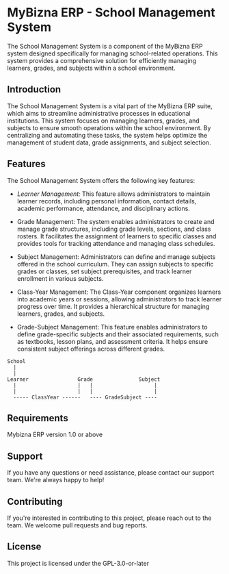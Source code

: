 # MyBizna ERP - School Management System
The School Management System is a component of the MyBizna ERP system designed specifically for managing school-related operations. This system provides a comprehensive solution for efficiently managing learners, grades, and subjects within a school environment.


## Introduction
The School Management System is a vital part of the MyBizna ERP suite, which aims to streamline administrative processes in educational institutions. This system focuses on managing learners, grades, and subjects to ensure smooth operations within the school environment. By centralizing and automating these tasks, the system helps optimize the management of student data, grade assignments, and subject selection.

## Features
The School Management System offers the following key features:

 - *Learner Management:* This feature allows administrators to maintain learner records, including personal information, contact details, academic performance, attendance, and disciplinary actions.

 - Grade Management: The system enables administrators to create and manage grade structures, including grade levels, sections, and class rosters. It facilitates the assignment of learners to specific classes and provides tools for tracking attendance and managing class schedules.

 - Subject Management: Administrators can define and manage subjects offered in the school curriculum. They can assign subjects to specific grades or classes, set subject prerequisites, and track learner enrollment in various subjects.

 - Class-Year Management: The Class-Year component organizes learners into academic years or sessions, allowing administrators to track learner progress over time. It provides a hierarchical structure for managing learners, grades, and subjects.

 - Grade-Subject Management: This feature enables administrators to define grade-specific subjects and their associated requirements, such as textbooks, lesson plans, and assessment criteria. It helps ensure consistent subject offerings across different grades.

 ```
School
   |
   |
 Learner                Grade               Subject         
   |                    |   |                    |  
   |                    |   |                    |              
   ----- ClassYear ------   ---- GradeSubject ----
 ```

## Requirements
Mybizna ERP version 1.0 or above

## Support
If you have any questions or need assistance, please contact our support team. We're always happy to help!

## Contributing
If you're interested in contributing to this project, please reach out to the team. We welcome pull requests and bug reports.

## License
This project is licensed under the GPL-3.0-or-later